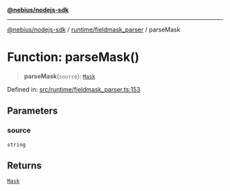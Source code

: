 [**@nebius/nodejs-sdk**](../../../README.md)

***

[@nebius/nodejs-sdk](../../../README.md) / [runtime/fieldmask\_parser](../README.md) / parseMask

# Function: parseMask()

> **parseMask**(`source`): [`Mask`](../../fieldmask/classes/Mask.md)

Defined in: [src/runtime/fieldmask\_parser.ts:153](https://github.com/nebius/nodejs-sdk/blob/a37d220b2851e3bf0d396cb03828d544f584df45/src/runtime/fieldmask_parser.ts#L153)

## Parameters

### source

`string`

## Returns

[`Mask`](../../fieldmask/classes/Mask.md)
